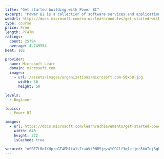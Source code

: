 ```yaml
---
title: "Get started building with Power BI"
excerpt: "Power BI is a collection of software services and applications that let you connect to all sorts of data sources and create compelling visuals and reports. You can benefit from receiving those reports, or you can share them with others inside or outside your organization. Learn the basics of Power BI, how its services and applications work together, and how they can be used to create or experience compelling visuals and analytics based on your data."
webUrl: https://docs.microsoft.com/en-us/learn/modules/get-started-with-power-bi/
type: course
price: Free
length: PT47M
ratings:
  count: 25794
  average: 4.749554
heat: 102

provider:
  name: Microsoft Learn
  domain: microsoft.com
  images:
    - url: /assets/images/organizations/microsoft.com-50x50.jpg
      width: 50
      height: 50

levels:
  - Beginner

topics:
  - Power BI

images:
  - url: https://docs.microsoft.com/learn/achievements/get-started-power-bi-social.png
    width: 643
    height: 322
    isCached: true

secured: "oSBFZLBoIXHprpGT4EMlfa1s7caWVtPNB5jqv4YCOClf3q1ejjnn5bWIejSgEhFPQIFZgJ9ZFlvA+h2YX00gfMWXiaz3T/VlpUKf5gdg1a0NgHPzBTJFlyUrl+qryDxB5u6dTaVyC7vhOPhAY6BY4rlwHb6h5Sl05thTLVIyYms/CZehw+0WC6MvB+QM/LG26hJxj6r4ubLok4YVgEhEXJyVzzbi4foMDYO/oY1ZmGUNyNDa/BaI3oFAPwBWcnoFyP3if1VWqQePIQmc9O9mFdJx9woCo+u06zCDaQF4wQ1DLkXyMgEd4/9Xjb8UrZx6jG+8LrhZJF4U593Mck66Q8Q2HMJpJtUJ/hwR9O7rH2If5QBt/V0kaErL6TTZNAkqECVJ9lw4bPygZbLRl055sYUag2sEQLb/AjCCxmgUs1peF8E1/iyRB0n+GUc2PXDm;c2A+NPHdh5S1bifgAOxzaA=="
---
```


